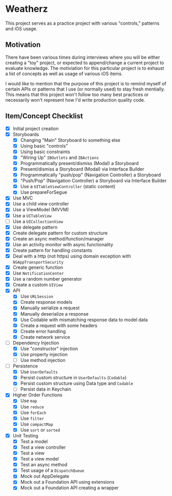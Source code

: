 # Weatherz

This project serves as a practice project with various "controls," patterns and iOS usage.

## Motivation

There have been various times during interviews where you will be either creating a "toy" project, or expected to append/change a current project to evaluate knowledge.  The motiviation for this particular project is to exhaust a list of concepts as well as usage of various iOS items.

I would like to mention that the purpose of this project is to remind myself of certain APIs or patterns that I use (or normally used) to stay fresh mentially.  This means that this project won't follow too many best practices or necessarily won't represent how I'd write production quality code.

## Item/Concept Checklist

- [x] Initial project creation
- [x] Storyboards
  - [x] Changing "Main" Storyboard to something else
  - [x] Using basic "controls"
  - [x] Using basic constraints
  - [x] "Wiring Up" `IBOutlets` and `IBActions`
  - [x] Programmatically present/dismiss (Modal) a Storyboard
  - [x] Present/dismiss a Storyboard (Modal) via Interface Builder
  - [x] Programmatically "push/pop" (Navigation Controller) a Storyboard
  - [x] "Push/Pop" (Navigation Controller) a Storyboard via Interface Builder
  - [x] Use a `UITableViewController` (static content)
  - [x] Use prepareForSegue
- [x] Use MVC
- [x] Use a child view controller
- [x] Use a ViewModel (MVVM)
- [x] Use a `UITableView`
- [ ] Use a `UICollectionView`
- [x] Use delegate pattern
- [x] Create delegate pattern for custom structure
- [x] Create an async method/function/manager
- [x] Use an activity monitor with async functionality
- [x] Create pattern for handling constants
- [x] Deal with a http (not https) using domain exception with `NSAppTransportSecurity`
- [x] Create generic function
- [x] Use `NotificationCenter`
- [x] Use a random number generator
- [x] Create a custom `UIView`
- [x] API
  - [x] Use `URLSession`
  - [x] Create response models
  - [x] Manually serialize a request
  - [x] Manually deserialize a response
  - [x] Use Codable with mismatching response data to model data
  - [x] Create a request with some headers
  - [x] Create error handling
  - [x] Create network service
- [ ] Dependency Injection
  - [x] Use "constructor" injection
  - [x] Use property injection
  - [ ] Use method injection
- [ ] Persistence
  - [x] Use `UserDefaults`
  - [x] Persist custom structure in `UserDefaults` (`Codable`)
  - [x] Persist custom structure using Data type and `Codable`
  - [ ] Persist data in Keychain
- [x] Higher Order Functions
  - [x] Use `map`
  - [x] Use `reduce`
  - [x] Use `forEach`
  - [x] Use `filter`
  - [x] Use `compactMap`
  - [x] Use `sort` or `sorted`
- [x] Unit Testing
  - [x] Test a model
  - [x] Test a view controller
  - [x] Test a view
  - [x] Test a view model
  - [x] Test an async method
  - [x] Test usage of a `DispatchQueue`
  - [x] Mock out AppDelegate
  - [x] Mock out a Foundation API using extensions
  - [x] Mock out a Foundation API creating a wrapper